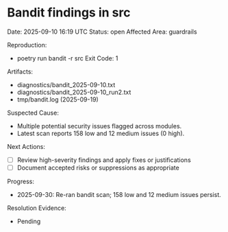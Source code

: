 # Bandit findings in src
Date: 2025-09-10 16:19 UTC
Status: open
Affected Area: guardrails

Reproduction:
  - poetry run bandit -r src
Exit Code: 1

Artifacts:
  - diagnostics/bandit_2025-09-10.txt
  - diagnostics/bandit_2025-09-10_run2.txt
  - tmp/bandit.log (2025-09-19)

Suspected Cause:
  - Multiple potential security issues flagged across modules.
  - Latest scan reports 158 low and 12 medium issues (0 high).

Next Actions:
  - [ ] Review high-severity findings and apply fixes or justifications
  - [ ] Document accepted risks or suppressions as appropriate

Progress:
  - 2025-09-30: Re-ran bandit scan; 158 low and 12 medium issues persist.

Resolution Evidence:
  - Pending
